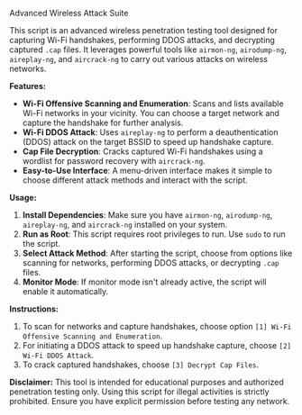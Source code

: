 Advanced Wireless Attack Suite

This script is an advanced wireless penetration testing tool designed for capturing Wi-Fi handshakes, performing DDOS attacks, and decrypting captured `.cap` files. It leverages powerful tools like `airmon-ng`, `airodump-ng`, `aireplay-ng`, and `aircrack-ng` to carry out various attacks on wireless networks.

**Features:**
- **Wi-Fi Offensive Scanning and Enumeration**: Scans and lists available Wi-Fi networks in your vicinity. You can choose a target network and capture the handshake for further analysis.
- **Wi-Fi DDOS Attack**: Uses `aireplay-ng` to perform a deauthentication (DDOS) attack on the target BSSID to speed up handshake capture.
- **Cap File Decryption**: Cracks captured Wi-Fi handshakes using a wordlist for password recovery with `aircrack-ng`.
- **Easy-to-Use Interface**: A menu-driven interface makes it simple to choose different attack methods and interact with the script.

**Usage:**
1. **Install Dependencies**: Make sure you have `airmon-ng`, `airodump-ng`, `aireplay-ng`, and `aircrack-ng` installed on your system.
2. **Run as Root**: This script requires root privileges to run. Use `sudo` to run the script.
3. **Select Attack Method**: After starting the script, choose from options like scanning for networks, performing DDOS attacks, or decrypting `.cap` files.
4. **Monitor Mode**: If monitor mode isn't already active, the script will enable it automatically.

**Instructions:**
1. To scan for networks and capture handshakes, choose option `[1] Wi-Fi Offensive Scanning and Enumeration`.
2. For initiating a DDOS attack to speed up handshake capture, choose `[2] Wi-Fi DDOS Attack`. 
3. To crack captured handshakes, choose `[3] Decrypt Cap Files`.

**Disclaimer:**
This tool is intended for educational purposes and authorized penetration testing only. Using this script for illegal activities is strictly prohibited. Ensure you have explicit permission before testing any network.

